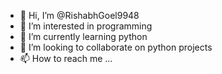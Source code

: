 - 👋 Hi, I’m @RishabhGoel9948
- 👀 I’m interested in programming
- 🌱 I’m currently learning python 
- 💞️ I’m looking to collaborate on python projects 
- 📫 How to reach me ...

<!---
RishabhGoel9948/RishabhGoel9948 is a ✨ special ✨ repository because its `README.md` (this file) appears on your GitHub profile.
You can click the Preview link to take a look at your changes.
--->
